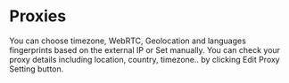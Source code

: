 # Proxies

You can choose timezone, WebRTC, Geolocation and languages fingerprints based on the external IP or Set manually. You can check your proxy details including location, country, timezone.. by clicking Edit Proxy Setting button.

